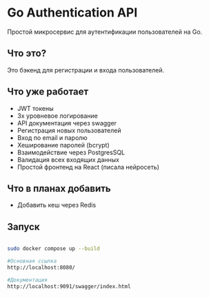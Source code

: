 # Go Authentication API

Простой микросервис для аутентификации пользователей на Go.
## Что это?

Это бэкенд для регистрации и входа пользователей.

## Что уже работает

- JWT токены
- 3х уровневое логирование
- API документация через swagger
- Регистрация новых пользователей
- Вход по email и паролю
- Хеширование паролей (bcrypt)
- Взаимодействие через PostgresSQL
- Валидация всех входящих данных
- Простой фронтенд на React (писала нейросеть)

## Что в планах добавить

- Добавить кеш через Redis
   

## Запуск
```bash

sudo docker compose up --build

#Основная ссылка
http://localhost:8080/

#Документация
http://localhost:9091/swagger/index.html


